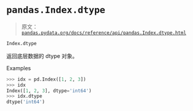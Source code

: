 # `pandas.Index.dtype`

> 原文：[`pandas.pydata.org/docs/reference/api/pandas.Index.dtype.html`](https://pandas.pydata.org/docs/reference/api/pandas.Index.dtype.html)

```py
Index.dtype
```

返回底层数据的 dtype 对象。

Examples

```py
>>> idx = pd.Index([1, 2, 3])
>>> idx
Index([1, 2, 3], dtype='int64')
>>> idx.dtype
dtype('int64') 
```
